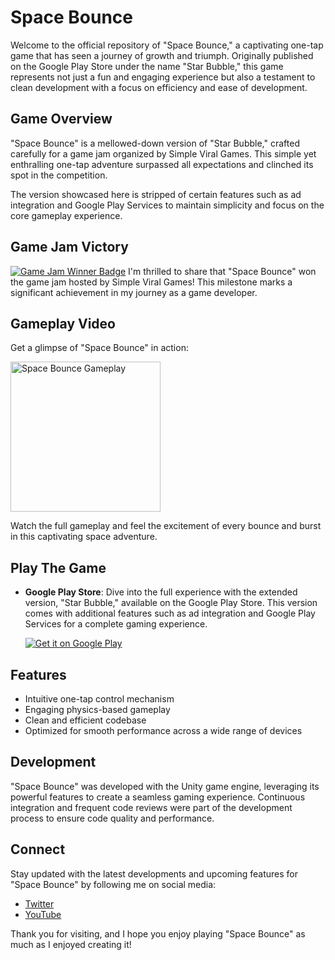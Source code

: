 # Space Bounce

Welcome to the official repository of "Space Bounce," a captivating one-tap game that has seen a journey of growth and triumph. Originally published on the Google Play Store under the name "Star Bubble," this game represents not just a fun and engaging experience but also a testament to clean development with a focus on efficiency and ease of development.

## Game Overview

"Space Bounce" is a mellowed-down version of "Star Bubble," crafted carefully for a game jam organized by Simple Viral Games. This simple yet enthralling one-tap adventure surpassed all expectations and clinched its spot in the competition.

The version showcased here is stripped of certain features such as ad integration and Google Play Services to maintain simplicity and focus on the core gameplay experience.

## Game Jam Victory

[![Game Jam Winner Badge](https://media.licdn.com/dms/image/D4D22AQFi0ohv-0Qf7w/feedshare-shrink_2048_1536/0/1695727496647?e=1703116800&v=beta&t=r-MT-5ztx_RZpQOBfN_ep9SaQecKfmXQ63ckCw1LNGs)](https://www.linkedin.com/posts/simpleviralgames_svg-game-jam-winners-announced-drumroll-activity-7112396628715565056-XwTn?utm_source=share&utm_medium=member_desktop)
I'm thrilled to share that "Space Bounce" won the game jam hosted by Simple Viral Games! This milestone marks a significant achievement in my journey as a game developer.

## Gameplay Video

Get a glimpse of "Space Bounce" in action:

<a href="https://youtu.be/SxElKVzXR4E">
  <img src="https://play-lh.googleusercontent.com/Jt45A_xNixPZXZPKQ0kC7AdgFZ1SIJtfsvcKvWRogLWFFfbytfConl2si10AgZoOorI=w2560-h1440-rw" alt="Space Bounce Gameplay" width="240">
</a>

Watch the full gameplay and feel the excitement of every bounce and burst in this captivating space adventure.

## Play The Game

- **Google Play Store**: Dive into the full experience with the extended version, "Star Bubble," available on the Google Play Store. This version comes with additional features such as ad integration and Google Play Services for a complete gaming experience.

  [![Get it on Google Play](https://play-lh.googleusercontent.com/3eotAufjg_daPTwfJKNiaSy2J919Ca_ED6fsrKmN0ZM6ZbrRhlA-5mAZZSe3053jfg=w2560-h1440-rw)](https://play.google.com/store/apps/details?id=com.GamerzTab.StarBubble)

## Features

- Intuitive one-tap control mechanism
- Engaging physics-based gameplay
- Clean and efficient codebase
- Optimized for smooth performance across a wide range of devices

## Development

"Space Bounce" was developed with the Unity game engine, leveraging its powerful features to create a seamless gaming experience. Continuous integration and frequent code reviews were part of the development process to ensure code quality and performance.

## Connect

Stay updated with the latest developments and upcoming features for "Space Bounce" by following me on social media:

- [Twitter](https://twitter.com/CreatorsDevs)
- [YouTube](https://youtube.com/@CreatorsDevs?si=giuN3eyjtCRoMMoC)

Thank you for visiting, and I hope you enjoy playing "Space Bounce" as much as I enjoyed creating it!
